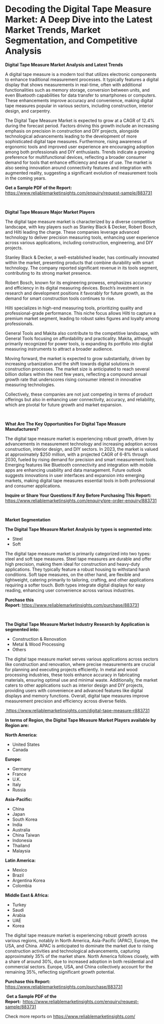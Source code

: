 <p><h1>Decoding the Digital Tape Measure Market: A Deep Dive into the Latest Market Trends, Market Segmentation, and Competitive Analysis</h1></p><p><strong>Digital Tape Measure Market Analysis and Latest Trends</strong></p>
<p><p>A digital tape measure is a modern tool that utilizes electronic components to enhance traditional measurement processes. It typically features a digital display that shows measurements in real-time, often with additional functionalities such as memory storage, conversion between units, and even Bluetooth capabilities for data transfer to smartphones or computers. These enhancements improve accuracy and convenience, making digital tape measures popular in various sectors, including construction, interior design, and carpentry.</p><p>The Digital Tape Measure Market is expected to grow at a CAGR of 12.4% during the forecast period. Factors driving this growth include an increasing emphasis on precision in construction and DIY projects, alongside technological advancements leading to the development of more sophisticated digital tape measures. Furthermore, rising awareness of ergonomic tools and improved user experience are encouraging adoption among both professionals and DIY enthusiasts. Trends indicate a growing preference for multifunctional devices, reflecting a broader consumer demand for tools that enhance efficiency and ease of use. The market is also seeing innovation around connectivity features and integration with augmented reality, suggesting a significant evolution of measurement tools in the coming years.</p></p>
<p><strong>Get a Sample PDF of the Report:&nbsp;</strong> <a href="https://www.reliablemarketinsights.com/enquiry/request-sample/883731?utm_campaign=2281&utm_medium=2&utm_source=Github&utm_content=ia&utm_term=18022025&utm_id=digital-tape-measure">https://www.reliablemarketinsights.com/enquiry/request-sample/883731</a></p>
<p>&nbsp;</p>
<p><strong>Digital Tape Measure Major Market Players</strong></p>
<p><p>The digital tape measure market is characterized by a diverse competitive landscape, with key players such as Stanley Black & Decker, Robert Bosch, and Hilti leading the charge. These companies leverage advanced technology to deliver precision measuring tools, enhancing user experience across various applications, including construction, engineering, and DIY projects.</p><p>Stanley Black & Decker, a well-established leader, has continually innovated within the market, presenting products that combine durability with smart technology. The company reported significant revenue in its tools segment, contributing to its strong market presence. </p><p>Robert Bosch, known for its engineering prowess, emphasizes accuracy and efficiency in its digital measuring devices. Bosch’s investment in research and development positions it favorably for future growth, as the demand for smart construction tools continues to rise.</p><p>Hilti specializes in high-end measuring tools, prioritizing quality and professional-grade performance. This niche focus allows Hilti to capture a premium market segment, leading to robust sales figures and loyalty among professionals.</p><p>General Tools and Makita also contribute to the competitive landscape, with General Tools focusing on affordability and practicality. Makita, although primarily recognized for power tools, is expanding its portfolio into digital measuring instruments to attract a broader audience.</p><p>Moving forward, the market is expected to grow substantially, driven by increasing urbanization and the shift towards digital solutions in construction processes. The market size is anticipated to reach several billion dollars within the next few years, reflecting a compound annual growth rate that underscores rising consumer interest in innovative measuring technologies.</p><p>Collectively, these companies are not just competing in terms of product offerings but also in enhancing user connectivity, accuracy, and reliability, which are pivotal for future growth and market expansion.</p></p>
<p>&nbsp;</p>
<p><strong>What Are The Key Opportunities For Digital Tape Measure Manufacturers?</strong></p>
<p><p>The digital tape measure market is experiencing robust growth, driven by advancements in measurement technology and increasing adoption across construction, interior design, and DIY sectors. In 2023, the market is valued at approximately $250 million, with a projected CAGR of 6-8% through 2030, fueled by rising demand for precision and smart measurement tools. Emerging features like Bluetooth connectivity and integration with mobile apps are enhancing usability and data management. Future outlook suggests innovations in user interfaces and expansion into emerging markets, making digital tape measures essential tools in both professional and consumer applications.</p></p>
<p><strong>Inquire or Share Your Questions If Any Before Purchasing This Report:</strong> <a href="https://www.reliablemarketinsights.com/enquiry/pre-order-enquiry/883731?utm_campaign=2281&utm_medium=2&utm_source=Github&utm_content=ia&utm_term=18022025&utm_id=digital-tape-measure">https://www.reliablemarketinsights.com/enquiry/pre-order-enquiry/883731</a></p>
<p>&nbsp;</p>
<p><strong>Market Segmentation</strong></p>
<p><strong>The Digital Tape Measure Market Analysis by types is segmented into:</strong></p>
<p><ul><li>Steel</li><li>Soft</li></ul></p>
<p><p>The digital tape measure market is primarily categorized into two types: steel and soft tape measures. Steel tape measures are durable and offer high precision, making them ideal for construction and heavy-duty applications. They typically feature a robust housing to withstand harsh conditions. Soft tape measures, on the other hand, are flexible and lightweight, catering primarily to tailoring, crafting, and other applications requiring a softer touch. Both types integrate digital displays for easy reading, enhancing user convenience across various industries.</p></p>
<p><strong>Purchase this Report:&nbsp;</strong><a href="https://www.reliablemarketinsights.com/purchase/883731?utm_campaign=2281&utm_medium=2&utm_source=Github&utm_content=ia&utm_term=18022025&utm_id=digital-tape-measure">https://www.reliablemarketinsights.com/purchase/883731</a></p>
<p>&nbsp;</p>
<p><strong>The Digital Tape Measure Market Industry Research by Application is segmented into:</strong></p>
<p><ul><li>Construction & Renovation</li><li>Metal & Wood Processing</li><li>Others</li></ul></p>
<p><p>The digital tape measure market serves various applications across sectors like construction and renovation, where precise measurements are crucial for planning and executing projects efficiently. In metal and wood processing industries, these tools enhance accuracy in fabricating materials, ensuring optimal use and minimal waste. Additionally, the market caters to other applications such as interior design and DIY projects, providing users with convenience and advanced features like digital displays and memory functions. Overall, digital tape measures improve measurement precision and efficiency across diverse fields.</p></p>
<p><a href="https://www.reliablemarketinsights.com/digital-tape-measure-r883731?utm_campaign=2281&utm_medium=2&utm_source=Github&utm_content=ia&utm_term=18022025&utm_id=digital-tape-measure">&nbsp;https://www.reliablemarketinsights.com/digital-tape-measure-r883731</a></p>
<p><strong>In terms of Region, the Digital Tape Measure Market Players available by Region are:</strong></p>
<p>
    <p> <strong> North America: </strong>
        <ul>
            <li>United States</li>
            <li>Canada</li>
        </ul>
        </p> 
    <p> <strong> Europe: </strong>
        <ul>
            <li>Germany</li>
            <li>France</li>
            <li>U.K.</li>
            <li>Italy</li>
            <li>Russia</li>
        </ul>
        </p> 
    <p> <strong> Asia-Pacific: </strong>
        <ul>
            <li>China</li>
            <li>Japan</li>
            <li>South Korea</li>
            <li>India</li>
            <li>Australia</li>
            <li>China Taiwan</li>
            <li>Indonesia</li>
            <li>Thailand</li>
            <li>Malaysia</li>
        </ul>
        </p> 
    <p> <strong> Latin America: </strong>
        <ul>
            <li>Mexico</li>
            <li>Brazil</li>
            <li>Argentina Korea</li>
            <li>Colombia</li>
        </ul>
        </p> 
    <p> <strong> Middle East & Africa: </strong>
        <ul>
            <li>Turkey</li>
            <li>Saudi</li>
            <li>Arabia</li>
            <li>UAE</li>
            <li>Korea</li>
        </ul>
    </p>
    </p>
<p><p>The digital tape measure market is experiencing robust growth across various regions, notably in North America, Asia-Pacific (APAC), Europe, the USA, and China. APAC is anticipated to dominate the market due to rising construction activities and technological advancements, capturing approximately 35% of the market share. North America follows closely, with a share of around 30%, due to increased adoption in both residential and commercial sectors. Europe, USA, and China collectively account for the remaining 35%, reflecting significant growth potential.</p></p>
<p><strong>Purchase this Report: </strong><a href="https://www.reliablemarketinsights.com/purchase/883731?utm_campaign=2281&utm_medium=2&utm_source=Github&utm_content=ia&utm_term=18022025&utm_id=digital-tape-measure">https://www.reliablemarketinsights.com/purchase/883731</a></p>
<p>&nbsp;<strong>Get a Sample PDF of the Report:&nbsp;&nbsp;</strong><a href="https://www.reliablemarketinsights.com/enquiry/request-sample/883731?utm_campaign=2281&utm_medium=2&utm_source=Github&utm_content=ia&utm_term=18022025&utm_id=digital-tape-measure">https://www.reliablemarketinsights.com/enquiry/request-sample/883731</a></p>
<p><strong></strong></p>
<p>Check more reports on <a href="https://www.reliablemarketinsights.com/?utm_campaign=2281&utm_medium=2&utm_source=Github&utm_content=ia&utm_term=18022025&utm_id=digital-tape-measure">https://www.reliablemarketinsights.com/</a></p>